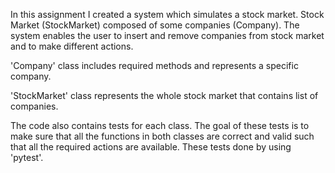 In this assignment I created a system which simulates a stock market. Stock Market (StockMarket) composed of some companies (Company). The system enables the user to insert and remove companies from stock market and to make different actions.

'Company' class includes required methods and represents a specific company.

'StockMarket' class represents the whole stock market that contains list of companies.

The code also contains tests for each class. The goal of these tests is to make sure that all the functions in both classes are correct and valid such that all the required actions are available. These tests done by using 'pytest'.



